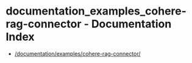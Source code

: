 # documentation_examples_cohere-rag-connector - Documentation Index

- [/documentation/examples/cohere-rag-connector/](./_documentation_examples_cohere-rag-connector_.md)
